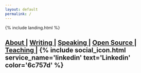 ```yaml
---
layout: default
permalink: /
---
```


{% include landing.html %}

<div class='landing-nav markdown-body row justify-content-center align-items-center p-4'>

<h2>  <a href='/about'> About </a> | <a href='/writing'> Writing </a> | <a href='/speaking'> Speaking </a>  | <a href='/open_source'> Open Source </a> | <a href='/teaching'> Teaching </a> | {% include social_icon.html service_name='linkedin' text='Linkedin' color='6c757d' %}   </h2>

</div>
